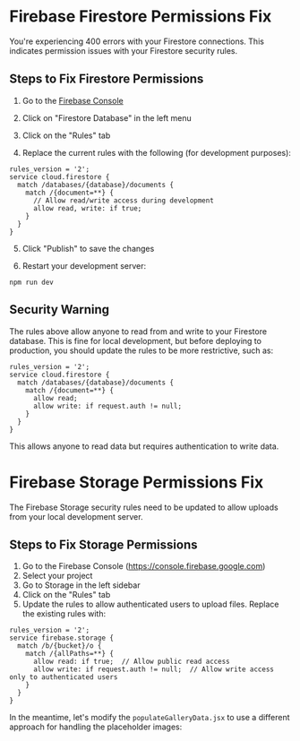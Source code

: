 # Firebase Firestore Permissions Fix

You're experiencing 400 errors with your Firestore connections. This indicates permission issues with your Firestore security rules.

## Steps to Fix Firestore Permissions

1. Go to the [Firebase Console](https://console.firebase.google.com/project/profweb-f559c/firestore)

2. Click on "Firestore Database" in the left menu

3. Click on the "Rules" tab

4. Replace the current rules with the following (for development purposes):

```
rules_version = '2';
service cloud.firestore {
  match /databases/{database}/documents {
    match /{document=**} {
      // Allow read/write access during development
      allow read, write: if true;
    }
  }
}
```

5. Click "Publish" to save the changes

6. Restart your development server:
```
npm run dev
```

## Security Warning

The rules above allow anyone to read from and write to your Firestore database. This is fine for local development, but before deploying to production, you should update the rules to be more restrictive, such as:

```
rules_version = '2';
service cloud.firestore {
  match /databases/{database}/documents {
    match /{document=**} {
      allow read;
      allow write: if request.auth != null;
    }
  }
}
```

This allows anyone to read data but requires authentication to write data. 

# Firebase Storage Permissions Fix

The Firebase Storage security rules need to be updated to allow uploads from your local development server.

## Steps to Fix Storage Permissions

1. Go to the Firebase Console (https://console.firebase.google.com)
2. Select your project
3. Go to Storage in the left sidebar
4. Click on the "Rules" tab
5. Update the rules to allow authenticated users to upload files. Replace the existing rules with:

```
rules_version = '2';
service firebase.storage {
  match /b/{bucket}/o {
    match /{allPaths=**} {
      allow read: if true;  // Allow public read access
      allow write: if request.auth != null;  // Allow write access only to authenticated users
    }
  }
}
```

In the meantime, let's modify the `populateGalleryData.jsx` to use a different approach for handling the placeholder images: 